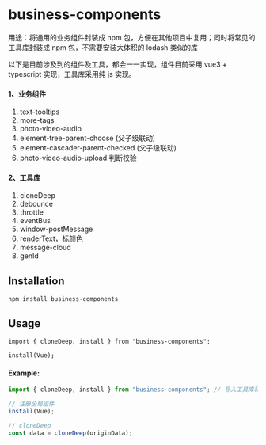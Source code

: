 # business-components

用途：将通用的业务组件封装成 npm 包，方便在其他项目中复用；同时将常见的工具库封装成 npm 包，不需要安装大体积的 lodash 类似的库

以下是目前涉及到的组件及工具，都会一一实现，组件目前采用 vue3 + typescript 实现，工具库采用纯 js 实现。

#### 1、业务组件

1. text-tooltips
2. more-tags
3. photo-video-audio
4. element-tree-parent-choose (父子级联动)
5. element-cascader-parent-checked (父子级联动)
6. photo-video-audio-upload 判断校验

#### 2、工具库

1. cloneDeep
2. debounce
3. throttle
4. eventBus
5. window-postMessage
6. renderText，标颜色
7. message-cloud
8. genId

## Installation

```
npm install business-components
```

## Usage

`import { cloneDeep, install } from "business-components";`

`install(Vue);`

#### Example:

```javascript
import { cloneDeep, install } from "business-components"; // 导入工具库和组件

// 注册全局组件
install(Vue);

// cloneDeep
const data = cloneDeep(originData);
```
